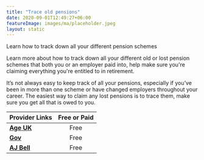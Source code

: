 ```yaml
---
title: "Trace old pensions"
date: 2020-09-01T12:49:27+06:00
featureImage: images/ma/placeholder.jpeg
layout: static
---
```


Learn how to track down all your different pension schemes

Learn more about how to track down all your different old or lost pension schemes that both you or an employer paid into, help make sure you're claiming everything you're entitled to in retirement.

It’s not always easy to keep track of all your pensions, especially if you’ve been in more than one scheme or have changed employers throughout your career. The easiest way to claim any lost pensions is to trace them,  make sure you get all that is owed to you.

| Provider Links      | Free or Paid  |  
| :-----------          | :--------------:      |  
| [**Age UK**](https://www.ageuk.org.uk/information-advice/money-legal/pensions/tracing-old-pensions/) | Free | 
| [**Gov**](https://www.gov.uk/government/news/new-pension-tracing-service-website-launched) | Free | 
| [**AJ Bell**](https://www.ajbell.co.uk/find-my-pension?gclid=c78ba4fec26a1562676ac0bb9ef3b900) | Free | 
  

<br/><br/>






